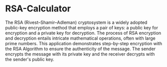 #                                                                             RSA-Calculator 

The RSA (Rivest–Shamir–Adleman) cryptosystem is a widely adopted public-key encryption method that employs a pair of keys: a public key for encryption and a private key for decryption. The process of RSA encryption and decryption entails intricate mathematical operations, often with large prime numbers. This application demonstrates step-by-step encryption with the RSA Algorithm to ensure the authenticity of the message. The sender encrypts the message with its private key and the receiver decrypts with the sender's public key.
